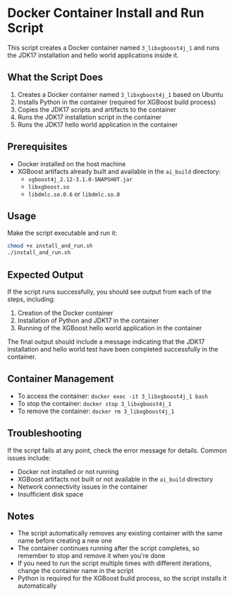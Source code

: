 # Docker Container Install and Run Script

This script creates a Docker container named `3_libxgboost4j_1` and runs the JDK17 installation and hello world applications inside it.

## What the Script Does

1. Creates a Docker container named `3_libxgboost4j_1` based on Ubuntu
2. Installs Python in the container (required for XGBoost build process)
3. Copies the JDK17 scripts and artifacts to the container
4. Runs the JDK17 installation script in the container
5. Runs the JDK17 hello world application in the container

## Prerequisites

- Docker installed on the host machine
- XGBoost artifacts already built and available in the `ai_build` directory:
  - `xgboost4j_2.12-3.1.0-SNAPSHOT.jar`
  - `libxgboost.so`
  - `libdmlc.so.0.6` or `libdmlc.so.0`

## Usage

Make the script executable and run it:

```bash
chmod +x install_and_run.sh
./install_and_run.sh
```

## Expected Output

If the script runs successfully, you should see output from each of the steps, including:

1. Creation of the Docker container
2. Installation of Python and JDK17 in the container
3. Running of the XGBoost hello world application in the container

The final output should include a message indicating that the JDK17 installation and hello world test have been completed successfully in the container.

## Container Management

- To access the container: `docker exec -it 3_libxgboost4j_1 bash`
- To stop the container: `docker stop 3_libxgboost4j_1`
- To remove the container: `docker rm 3_libxgboost4j_1`

## Troubleshooting

If the script fails at any point, check the error message for details. Common issues include:

- Docker not installed or not running
- XGBoost artifacts not built or not available in the `ai_build` directory
- Network connectivity issues in the container
- Insufficient disk space

## Notes

- The script automatically removes any existing container with the same name before creating a new one
- The container continues running after the script completes, so remember to stop and remove it when you're done
- If you need to run the script multiple times with different iterations, change the container name in the script
- Python is required for the XGBoost build process, so the script installs it automatically
